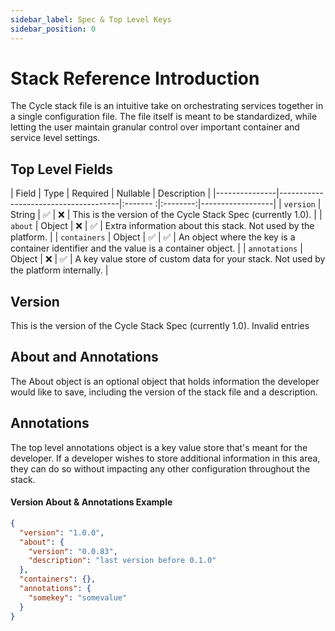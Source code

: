 ```yaml
---
sidebar_label: Spec & Top Level Keys
sidebar_position: 0
---
```


# Stack Reference Introduction
The Cycle stack file is an intuitive take on orchestrating services together in a single configuration file.  The file itself is meant to be standardized, while letting the user maintain granular control over important container and service level settings.





## Top Level Fields

| Field         | Type                                 | Required | Nullable | Description      |
|---------------|--------------------------------------|:------- :|:--------:|------------------|
| `version`     | String                               | ✅        | ❌      | This is the version of the Cycle Stack Spec (currently 1.0). |
| `about`       | Object  | ❌        | ✅      | Extra information about this stack. Not used by the platform. |
| `containers`  | Object  | ✅        | ✅      | An object where the key is a container identifier and the value is a container object. |
| `annotations` | Object  | ❌        | ✅      | A key value store of custom data for your stack. Not used by the platform internally. |



## Version
This is the version of the Cycle Stack Spec (currently 1.0). Invalid entries 

## About and Annotations
The About object is an optional object that holds information the developer would like to save, including the version of the stack file and a description.

## Annotations
The top level annotations object is a key value store that's meant for the developer.  If a developer wishes to store additional information in this area, they can do so without impacting any other configuration throughout the stack.

#### Version About & Annotations Example
```json
{
  "version": "1.0.0",
  "about": {
    "version": "0.0.83",
    "description": "last version before 0.1.0"
  },
  "containers": {},
  "annotations": {
    "somekey": "somevalue"
  }
}
```


